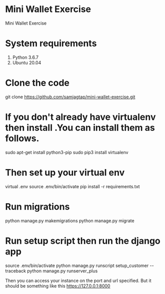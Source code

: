 # Mini Wallet Exercise
Mini Wallet Exercise

# System requirements
1. Python 3.6.7
2. Ubuntu 20.04

# Clone the code
git clone https://github.com/samjagtap/mini-wallet-exercise.git

# If you don't already have virtualenv then install .You can install them as follows.
sudo apt-get install python3-pip
sudo pip3 install virtualenv

# Then set up your virtual env
virtual .env
source .env/bin/activate
pip install -r requirements.txt

# Run migrations
python manage.py makemigrations
python manage.py migrate

# Run setup script then run the django app

source .env/bin/activate 
python manage.py runscript setup_customer --traceback
python manage.py runserver_plus 

Then you can access your instance on the port and url specified. But it should be something like this https://127.0.0.1:8000
